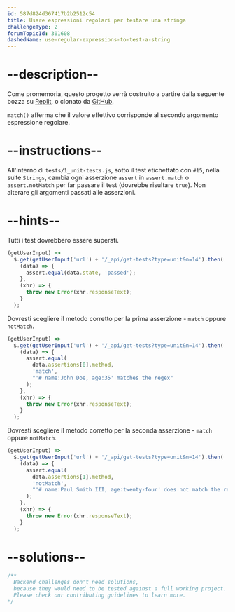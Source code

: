 ```yaml
---
id: 587d824d367417b2b2512c54
title: Usare espressioni regolari per testare una stringa
challengeType: 2
forumTopicId: 301608
dashedName: use-regular-expressions-to-test-a-string
---
```


# --description--

Come promemoria, questo progetto verrà costruito a partire dalla seguente bozza su <a href="https://replit.com/github/topcoder-platform/boilerplate-mochachai" target="_blank" rel="noopener noreferrer nofollow">Replit</a>, o clonato da <a href="https://github.com/topcoder-platform/boilerplate-mochachai/" target="_blank" rel="noopener noreferrer nofollow">GitHub</a>.

`match()` afferma che il valore effettivo corrisponde al secondo argomento espressione regolare.

# --instructions--

All'interno di `tests/1_unit-tests.js`, sotto il test etichettato con `#15`, nella suite `Strings`, cambia ogni asserzione `assert` in `assert.match` o `assert.notMatch` per far passare il test (dovrebbe risultare `true`). Non alterare gli argomenti passati alle asserzioni.

# --hints--

Tutti i test dovrebbero essere superati.

```js
(getUserInput) =>
  $.get(getUserInput('url') + '/_api/get-tests?type=unit&n=14').then(
    (data) => {
      assert.equal(data.state, 'passed');
    },
    (xhr) => {
      throw new Error(xhr.responseText);
    }
  );
```

Dovresti scegliere il metodo corretto per la prima asserzione - `match` oppure `notMatch`.

```js
(getUserInput) =>
  $.get(getUserInput('url') + '/_api/get-tests?type=unit&n=14').then(
    (data) => {
      assert.equal(
        data.assertions[0].method,
        'match',
        "'# name:John Doe, age:35' matches the regex"
      );
    },
    (xhr) => {
      throw new Error(xhr.responseText);
    }
  );
```

Dovresti scegliere il metodo corretto per la seconda asserzione - `match` oppure `notMatch`.

```js
(getUserInput) =>
  $.get(getUserInput('url') + '/_api/get-tests?type=unit&n=14').then(
    (data) => {
      assert.equal(
        data.assertions[1].method,
        'notMatch',
        "'# name:Paul Smith III, age:twenty-four' does not match the regex (the age must be numeric)"
      );
    },
    (xhr) => {
      throw new Error(xhr.responseText);
    }
  );
```

# --solutions--

```js
/**
  Backend challenges don't need solutions, 
  because they would need to be tested against a full working project. 
  Please check our contributing guidelines to learn more.
*/
```
